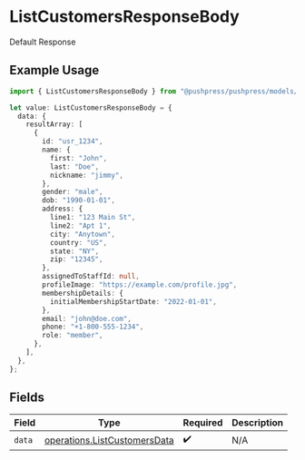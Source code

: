 # ListCustomersResponseBody

Default Response

## Example Usage

```typescript
import { ListCustomersResponseBody } from "@pushpress/pushpress/models/operations";

let value: ListCustomersResponseBody = {
  data: {
    resultArray: [
      {
        id: "usr_1234",
        name: {
          first: "John",
          last: "Doe",
          nickname: "jimmy",
        },
        gender: "male",
        dob: "1990-01-01",
        address: {
          line1: "123 Main St",
          line2: "Apt 1",
          city: "Anytown",
          country: "US",
          state: "NY",
          zip: "12345",
        },
        assignedToStaffId: null,
        profileImage: "https://example.com/profile.jpg",
        membershipDetails: {
          initialMembershipStartDate: "2022-01-01",
        },
        email: "john@doe.com",
        phone: "+1-800-555-1234",
        role: "member",
      },
    ],
  },
};
```

## Fields

| Field                                                                        | Type                                                                         | Required                                                                     | Description                                                                  |
| ---------------------------------------------------------------------------- | ---------------------------------------------------------------------------- | ---------------------------------------------------------------------------- | ---------------------------------------------------------------------------- |
| `data`                                                                       | [operations.ListCustomersData](../../models/operations/listcustomersdata.md) | :heavy_check_mark:                                                           | N/A                                                                          |